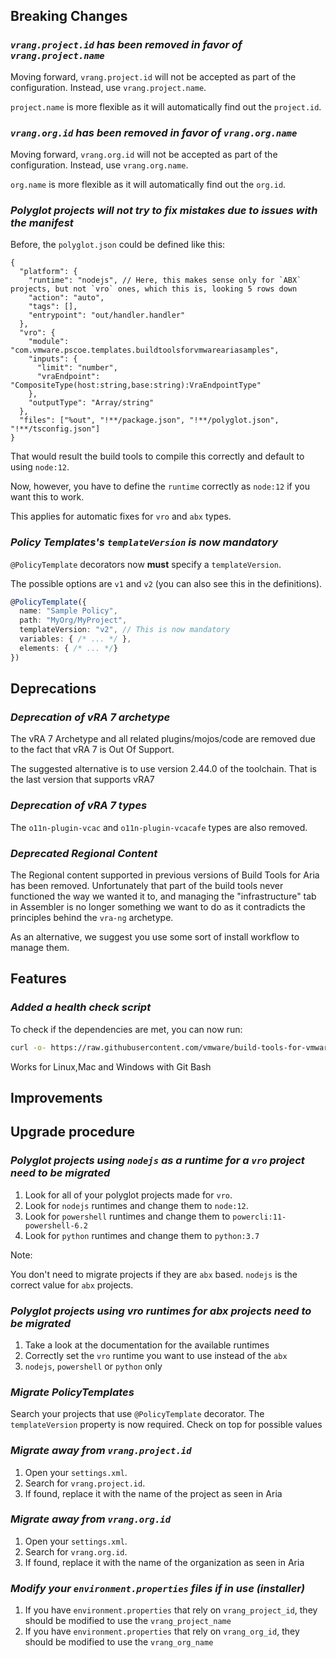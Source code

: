 [//]: # (VERSION_PLACEHOLDER DO NOT DELETE)
[//]: # (Used when working on a new release. Placed together with the Version.md)
[//]: # (Nothing here is optional. If a step must not be performed, it must be said so)
[//]: # (Do not fill the version, it will be done automatically)
[//]: # (Quick Intro to what is the focus of this release)

## Breaking Changes

[//]: # (### *Breaking Change*)
[//]: # (Describe the breaking change AND explain how to resolve it)
[//]: # (You can utilize internal links /e.g. link to the upgrade procedure, link to the improvement|deprecation that introduced this/)

### *`vrang.project.id` has been removed in favor of `vrang.project.name`*

Moving forward, `vrang.project.id` will not be accepted as part of the configuration. Instead, use `vrang.project.name`.

`project.name` is more flexible as it will automatically find out the `project.id`.

### *`vrang.org.id` has been removed in favor of `vrang.org.name`*

Moving forward, `vrang.org.id` will not be accepted as part of the configuration. Instead, use `vrang.org.name`.

`org.name` is more flexible as it will automatically find out the `org.id`.

### *Polyglot projects will not try to fix mistakes due to issues with the manifest*

Before, the `polyglot.json` could be defined like this:

```json5
{
  "platform": {
    "runtime": "nodejs", // Here, this makes sense only for `ABX` projects, but not `vro` ones, which this is, looking 5 rows down
    "action": "auto",  
    "tags": [],
    "entrypoint": "out/handler.handler"
  },
  "vro": {
    "module": "com.vmware.pscoe.templates.buildtoolsforvmwareariasamples",
    "inputs": {
      "limit": "number",
      "vraEndpoint": "CompositeType(host:string,base:string):VraEndpointType"
    },
    "outputType": "Array/string"
  },
  "files": ["%out", "!**/package.json", "!**/polyglot.json", "!**/tsconfig.json"]
}
```
That would result the build tools to compile this correctly and default to using `node:12`.

Now, however, you have to define the `runtime` correctly as `node:12` if you want this to work.

This applies for automatic fixes for `vro` and `abx` types.

### *Policy Templates's `templateVersion` is now mandatory*

`@PolicyTemplate` decorators now **must** specify a `templateVersion`.

The possible options are `v1` and `v2` (you can also see this in the definitions).

```ts
@PolicyTemplate({
  name: "Sample Policy",
  path: "MyOrg/MyProject",
  templateVersion: "v2", // This is now mandatory
  variables: { /* ... */ },
  elements: { /* ... */}
})
```

## Deprecations

[//]: # (### *Deprecation*)
[//]: # (Explain what is deprecated and suggest alternatives)

### *Deprecation of vRA 7 archetype*

The vRA 7 Archetype and all related plugins/mojos/code are removed due to the fact that vRA 7 is Out Of Support.

The suggested alternative is to use version 2.44.0 of the toolchain. That is the last version that supports vRA7

### *Deprecation of vRA 7 types*

The `o11n-plugin-vcac` and `o11n-plugin-vcacafe` types are also removed.

### *Deprecated Regional Content*

The Regional content supported in previous versions of Build Tools for Aria has been removed. Unfortunately that part of the build tools never functioned the way we wanted it to, and managing the "infrastructure" tab in Assembler is no longer something we want to do as it contradicts the principles behind the `vra-ng` archetype.

As an alternative, we suggest you use some sort of install workflow to manage them.

## Features

[//]: # (### *Feature Name*)
[//]: # (Describe the feature)
[//]: # (Optional But higlhy recommended Specify *NONE* if missing)
[//]: # (#### Relevant Documentation:)

### *Added a health check script*

To check if the dependencies are met, you can now run:

```sh
curl -o- https://raw.githubusercontent.com/vmware/build-tools-for-vmware-aria/master/health.sh | bash
```

Works for Linux,Mac and Windows with Git Bash

[//]: # (Improvements -> Bugfixes/hotfixes or general improvements)


## Improvements

[//]: # (### *Improvement Name* )
[//]: # (Talk ONLY regarding the improvement)
[//]: # (Optional But higlhy recommended)
[//]: # (#### Previous Behavior)
[//]: # (Explain how it used to behave, regarding to the change)
[//]: # (Optional But higlhy recommended)
[//]: # (#### New Behavior)
[//]: # (Explain how it behaves now, regarding to the change)
[//]: # (Optional But higlhy recommended Specify *NONE* if missing)
[//]: # (#### Relevant Documentation:)

## Upgrade procedure

### *Polyglot projects using `nodejs` as a runtime for a `vro` project need to be migrated*

1. Look for all of your polyglot projects made for `vro`.
2. Look for `nodejs` runtimes and change them to `node:12`.
3. Look for `powershell` runtimes and change them to `powercli:11-powershell-6.2`
4. Look for `python` runtimes and change them to `python:3.7`

Note:

You don't need to migrate projects if they are `abx` based. `nodejs` is the correct value for `abx` projects.

### *Polyglot projects using vro runtimes for abx projects need to be migrated*

1. Take a look at the documentation for the available runtimes
2. Correctly set the `vro` runtime you want to use instead of the `abx`
3. `nodejs`, `powershell` or `python` only

### *Migrate PolicyTemplates*

Search your projects that use `@PolicyTemplate` decorator. The `templateVersion` property is now required. Check on top for possible values

### *Migrate away from `vrang.project.id`*

1. Open your `settings.xml`.
2. Search for `vrang.project.id`.
3. If found, replace it with the name of the project as seen in Aria

### *Migrate away from `vrang.org.id`*

1. Open your `settings.xml`.
2. Search for `vrang.org.id`.
3. If found, replace it with the name of the organization as seen in Aria

### *Modify your `environment.properties` files if in use (installer)*

1. If you have `environment.properties` that rely on `vrang_project_id`, they should be modified to use the `vrang_project_name`
2. If you have `environment.properties` that rely on `vrang_org_id`, they should be modified to use the `vrang_org_name`
